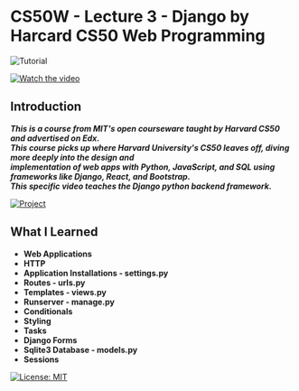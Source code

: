 # CS50W - Lecture 3 - Django by Harcard CS50 Web Programming

![Tutorial](https://img.shields.io/badge/Tutorial-lightorange)

[![Watch the video](https://img.youtube.com/vi/w8q0C-C1js4/0.jpg)](https://www.youtube.com/watch?v=w8q0C-C1js4)

## Introduction
***This is a course from MIT's open courseware taught by Harvard CS50 and advertised on Edx.  <br>
This course picks up where Harvard University's CS50 leaves off, diving more deeply into the design and <br>
implementation of web apps with Python, JavaScript, and SQL using frameworks like Django, React, and Bootstrap. <br>
This specific video teaches the Django python backend framework.***

[![Project](https://img.shields.io/badge/Click%20Here%20To%20See%20My%20Project!-pink)](https://github.com/thespcrewroy/TutorialHell/tree/main/WebDevelopment/Django/Project/Lecture3)

## What I Learned
* **Web Applications**
* **HTTP**
* **Application Installations - settings.py**
* **Routes - urls.py**
* **Templates - views.py**
* **Runserver - manage.py**
* **Conditionals**
* **Styling**
* **Tasks**
* **Django Forms**
* **Sqlite3 Database - models.py**
* **Sessions**

[![License: MIT](https://img.shields.io/badge/License-MIT%202024-orange.svg)](https://opensource.org/license/mit)
